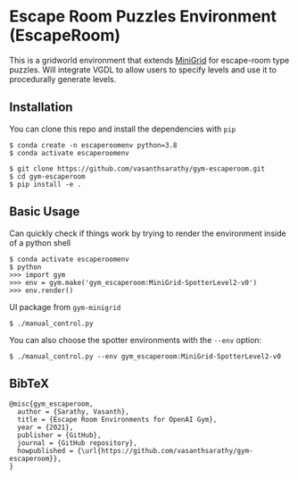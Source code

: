# Escape Room Puzzles Environment (EscapeRoom)

This is a gridworld environment that extends [MiniGrid](https://github.com/maximecb/gym-minigrid) for escape-room type puzzles. Will integrate VGDL to allow users to specify levels and use it to procedurally generate levels. 


## Installation

You can clone this repo and install the dependencies with `pip`

```
$ conda create -n escaperoomenv python=3.8
$ conda activate escaperoomenv

$ git clone https://github.com/vasanthsarathy/gym-escaperoom.git
$ cd gym-escaperoom
$ pip install -e .
```

## Basic Usage

Can quickly check if things work by trying to render the environment inside of
a python shell

```
$ conda activate escaperoomenv
$ python
>>> import gym
>>> env = gym.make('gym_escaperoom:MiniGrid-SpotterLevel2-v0')
>>> env.render()
```

UI package from `gym-minigrid`

`$ ./manual_control.py`

You can also choose the spotter environments with the `--env` option:

`$ ./manual_control.py --env gym_escaperoom:MiniGrid-SpotterLevel2-v0`


## BibTeX
```
@misc{gym_escaperoom,
  author = {Sarathy, Vasanth},
  title = {Escape Room Environments for OpenAI Gym},
  year = {2021},
  publisher = {GitHub},
  journal = {GitHub repository},
  howpublished = {\url{https://github.com/vasanthsarathy/gym-escaperoom}},
}
```
